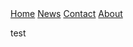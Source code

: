 <html>
  <head>
  <title></title>
  <link href="style.css" rel="stylesheet" type="text/css">
  </head>
  
  <body>

<div class="topnav">
  <a class="active" href="#home">Home</a>
  <a href="#news">News</a>
  <a href="#contact">Contact</a>
  <a href="#about">About</a>
</div>

  test
</body>
</html>
